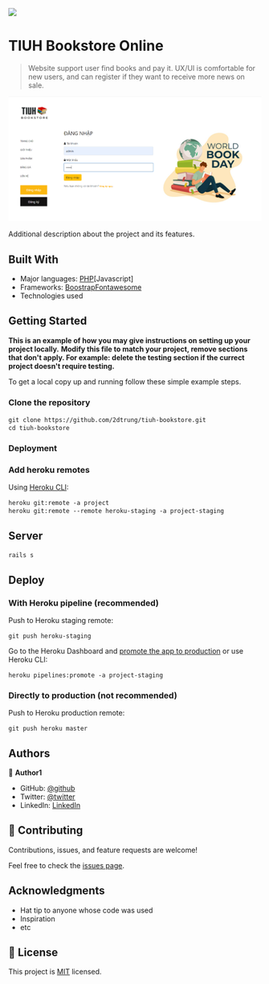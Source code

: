 ![](https://img.shields.io/github/languages/code-size/2dtrung/tiuh-bookstore)

# TIUH Bookstore Online

> Website support user find books and pay it. UX/UI is comfortable for new users, and can register if they want to receive more news on sale.

![screenshot](./app_screenshot.png)

Additional description about the project and its features.

## Built With

- Major languages: [PHP](https://www.php.net/)[Javascript]
- Frameworks: [Boostrap](https://getbootstrap.com/)[Fontawesome](https://fontawesome.com/)
- Technologies used

## Getting Started

**This is an example of how you may give instructions on setting up your project locally.**
**Modify this file to match your project, remove sections that don't apply. For example: delete the testing section if the currect project doesn't require testing.**


To get a local copy up and running follow these simple example steps.

### Clone the repository

```shell
git clone https://github.com/2dtrung/tiuh-bookstore.git
cd tiuh-bookstore
```

### Deployment
### Add heroku remotes

Using [Heroku CLI](https://devcenter.heroku.com/articles/heroku-cli):

```shell
heroku git:remote -a project
heroku git:remote --remote heroku-staging -a project-staging
```

## Server

```shell
rails s
```

## Deploy

### With Heroku pipeline (recommended)

Push to Heroku staging remote:

```shell
git push heroku-staging
```

Go to the Heroku Dashboard and [promote the app to production](https://devcenter.heroku.com/articles/pipelines) or use Heroku CLI:

```shell
heroku pipelines:promote -a project-staging
```

### Directly to production (not recommended)

Push to Heroku production remote:

```shell
git push heroku master
```

## Authors

👤 **Author1**

- GitHub: [@github](https://github.com/2dtrung)
- Twitter: [@twitter](https://twitter.com/2dtrung)
- LinkedIn: [LinkedIn](https://linkedin.com/in/2dtrung)

## 🤝 Contributing

Contributions, issues, and feature requests are welcome!

Feel free to check the [issues page](../../issues/).

## Acknowledgments

- Hat tip to anyone whose code was used
- Inspiration
- etc

## 📝 License

This project is [MIT](./MIT.md) licensed.
